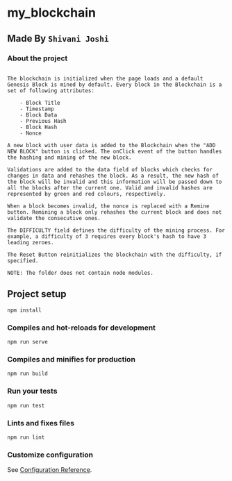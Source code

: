 # my_blockchain
## Made By ``` Shivani Joshi ```

### About the project
``` This is a front-end demo of a basic blockchain application. The app is implemented using Vuejs, Vuex and BootStrap-vue. 

The blockchain is initialized when the page loads and a default Genesis Block is mined by default. Every block in the Blockchain is a set of following attributes: 

	- Block Title
	- Timestamp
	- Block Data
	- Previous Hash
	- Block Hash
	- Nonce

A new block with user data is added to the Blockchain when the "ADD NEW BLOCK" button is clicked. The onClick event of the button handles the hashing and mining of the new block. 

Validations are added to the data field of blocks which checks for changes in data and rehashes the block. As a result, the new hash of the block will be invalid and this information will be passed down to all the blocks after the current one. Valid and invalid hashes are represented by green and red colours, respectively.

When a block becomes invalid, the nonce is replaced with a Remine button. Remining a block only rehashes the current block and does not validate the consecutive ones.

The DIFFICULTY field defines the difficulty of the mining process. For example, a difficulty of 3 requires every block's hash to have 3 leading zeroes. 

The Reset Button reinitializes the blockchain with the difficulty, if specified.

NOTE: The folder does not contain node modules.
```



## Project setup
```
npm install
```

### Compiles and hot-reloads for development
```
npm run serve
```

### Compiles and minifies for production
```
npm run build
```

### Run your tests
```
npm run test
```

### Lints and fixes files
```
npm run lint
```

### Customize configuration
See [Configuration Reference](https://cli.vuejs.org/config/).






